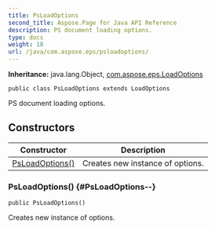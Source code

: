 ```yaml
---
title: PsLoadOptions
second_title: Aspose.Page for Java API Reference
description: PS document loading options.
type: docs
weight: 18
url: /java/com.aspose.eps/psloadoptions/
---
```

**Inheritance:**
java.lang.Object, [com.aspose.eps.LoadOptions](../../com.aspose.eps/loadoptions)
```
public class PsLoadOptions extends LoadOptions
```

PS document loading options.
## Constructors

| Constructor | Description |
| --- | --- |
| [PsLoadOptions()](#PsLoadOptions--) | Creates new instance of options. |
### PsLoadOptions() {#PsLoadOptions--}
```
public PsLoadOptions()
```


Creates new instance of options.

